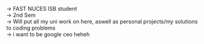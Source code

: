 -> FAST NUCES ISB student  
-> 2nd Sem  
-> Will put all my uni work on here, aswell as personal projects/my solutions to coding problems  
-> i want to be google ceo heheh  
